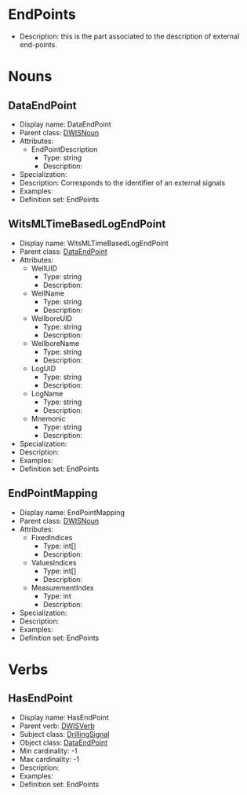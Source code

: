 # EndPoints<!-- DEFINITION SET HEADER -->
- Description: this is the part associated to the description of external end-points.
# Nouns
## DataEndPoint <!-- NOUN -->
- Display name: DataEndPoint
- Parent class: [DWISNoun](./DWISSemantics.md#DWISNoun)
- Attributes:
  - EndPointDescription
    - Type: string
    - Description: 
- Specialization:
- Description: Corresponds to the identifier of an external signals
- Examples:
- Definition set: EndPoints
## WitsMLTimeBasedLogEndPoint <!-- NOUN -->
- Display name: WitsMLTimeBasedLogEndPoint
- Parent class: [DataEndPoint](./EndPoints.md#DataEndPoint)
- Attributes:
  - WellUID
    - Type: string
    - Description: 
  - WellName
    - Type: string
    - Description: 
  - WellboreUID
    - Type: string
    - Description: 
  - WellboreName
    - Type: string
    - Description: 
  - LogUID
    - Type: string
    - Description: 
  - LogName
    - Type: string
    - Description: 
  - Mnemonic
    - Type: string
    - Description: 
- Specialization:
- Description: 
- Examples:
- Definition set: EndPoints
## EndPointMapping <!-- NOUN -->
- Display name: EndPointMapping
- Parent class: [DWISNoun](./DWISSemantics.md#DWISNoun)
- Attributes:
  - FixedIndices
    - Type: int[]
    - Description: 
  - ValuesIndices
    - Type: int[]
    - Description: 
  - MeasurementIndex
    - Type: int
    - Description: 
- Specialization:
- Description: 
- Examples:
- Definition set: EndPoints
# Verbs
## HasEndPoint <!-- VERB -->
- Display name: HasEndPoint
- Parent verb: [DWISVerb](./DWISSemantics.md#DWISVerb)
- Subject class: [DrillingSignal](./DrillingDataSemantics.md#DrillingSignal)
- Object class: [DataEndPoint](./EndPoints.md#DataEndPoint)
- Min cardinality: -1
- Max cardinality: -1
- Description: 
- Examples: 
- Definition set: EndPoints
